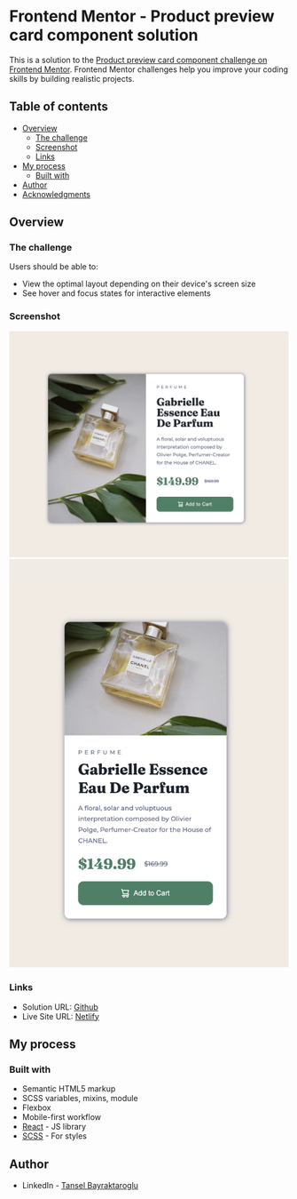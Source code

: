 # Frontend Mentor - Product preview card component solution

This is a solution to the [Product preview card component challenge on Frontend Mentor](https://www.frontendmentor.io/challenges/product-preview-card-component-GO7UmttRfa). Frontend Mentor challenges help you improve your coding skills by building realistic projects.

## Table of contents

- [Overview](#overview)
  - [The challenge](#the-challenge)
  - [Screenshot](#screenshot)
  - [Links](#links)
- [My process](#my-process)
  - [Built with](#built-with)
- [Author](#author)
- [Acknowledgments](#acknowledgments)

## Overview

### The challenge

Users should be able to:

- View the optimal layout depending on their device's screen size
- See hover and focus states for interactive elements

### Screenshot

![](./src/images/screen-shot1.png)
![](./src/images/screen-shot2.png)

### Links

- Solution URL: [Github](https://github.com/tanselbay1/product-preview-card-component)
- Live Site URL: [Netlify](https://deft-daifuku-a40f8c.netlify.app/)

## My process

### Built with

- Semantic HTML5 markup
- SCSS variables, mixins, module
- Flexbox
- Mobile-first workflow
- [React](https://reactjs.org/) - JS library
- [SCSS](https://sass-lang.com) - For styles

## Author

- LinkedIn - [Tansel Bayraktaroglu](https://www.linkedin.com/in/tansel-bayraktaroglu-28082a96/)
